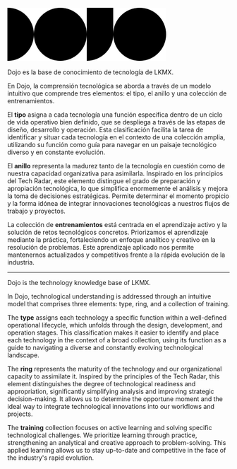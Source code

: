 
![DOJO](DOJO.svg)

Dojo es la base de conocimiento de tecnología de LKMX.

En Dojo, la comprensión tecnológica se aborda a través de un modelo intuitivo que comprende tres elementos: el tipo, el anillo y una colección de entrenamientos.

El **tipo** asigna a cada tecnología una función específica dentro de un ciclo de vida operativo bien definido, que se despliega a través de las etapas de diseño, desarrollo y operación. Esta clasificación facilita la tarea de identificar y situar cada tecnología en el contexto de una colección amplia, utilizando su función como guía para navegar en un paisaje tecnológico diverso y en constante evolución.

El **anillo** representa la madurez tanto de la tecnología en cuestión como de nuestra capacidad organizativa para asimilarla. Inspirado en los principios del Tech Radar, este elemento distingue el grado de preparación y apropiación tecnológica, lo que simplifica enormemente el análisis y mejora la toma de decisiones estratégicas. Permite determinar el momento propicio y la forma idónea de integrar innovaciones tecnológicas a nuestros flujos de trabajo y proyectos.

La colección de **entrenamientos** está centrada en el aprendizaje activo y la solución de retos tecnológicos concretos. Priorizamos el aprendizaje mediante la práctica, fortaleciendo un enfoque analítico y creativo en la resolución de problemas. Este aprendizaje aplicado nos permite mantenernos actualizados y competitivos frente a la rápida evolución de la industria.

---

Dojo is the technology knowledge base of LKMX.

In Dojo, technological understanding is addressed through an intuitive model that comprises three elements: type, ring, and a collection of training.

The **type** assigns each technology a specific function within a well-defined operational lifecycle, which unfolds through the design, development, and operation stages. This classification makes it easier to identify and place each technology in the context of a broad collection, using its function as a guide to navigating a diverse and constantly evolving technological landscape.

The **ring** represents the maturity of the technology and our organizational capacity to assimilate it. Inspired by the principles of the Tech Radar, this element distinguishes the degree of technological readiness and appropriation, significantly simplifying analysis and improving strategic decision-making. It allows us to determine the opportune moment and the ideal way to integrate technological innovations into our workflows and projects.

The **training** collection focuses on active learning and solving specific technological challenges. We prioritize learning through practice, strengthening an analytical and creative approach to problem-solving. This applied learning allows us to stay up-to-date and competitive in the face of the industry's rapid evolution.
